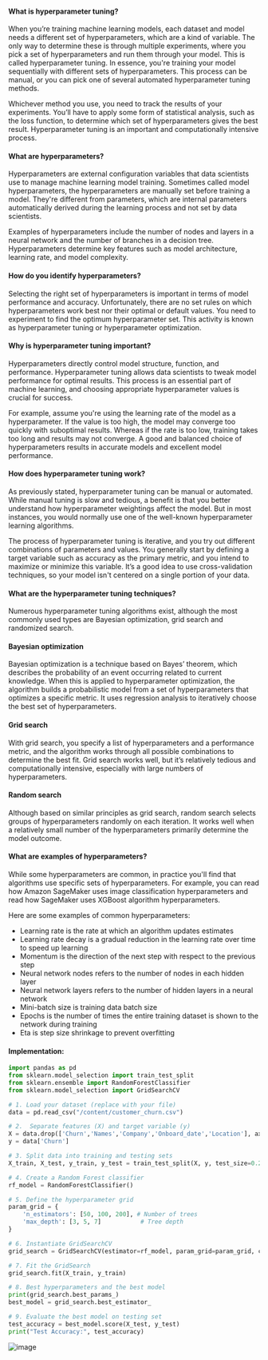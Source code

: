 #### What is hyperparameter tuning?
When you’re training machine learning models, each dataset and model needs a different set of hyperparameters, which are a kind of variable. The only way to determine these is through multiple experiments, where you pick a set of hyperparameters and run them through your model. This is called hyperparameter tuning. In essence, you're training your model sequentially with different sets of hyperparameters. This process can be manual, or you can pick one of several automated hyperparameter tuning methods.

Whichever method you use, you need to track the results of your experiments. You’ll have to apply some form of statistical analysis, such as the loss function, to determine which set of hyperparameters gives the best result. Hyperparameter tuning is an important and computationally intensive process.

#### What are hyperparameters?
Hyperparameters are external configuration variables that data scientists use to manage machine learning model training. Sometimes called model hyperparameters, the hyperparameters are manually set before training a model. They're different from parameters, which are internal parameters automatically derived during the learning process and not set by data scientists.

Examples of hyperparameters include the number of nodes and layers in a neural network and the number of branches in a decision tree. Hyperparameters determine key features such as model architecture, learning rate, and model complexity.

#### How do you identify hyperparameters?
Selecting the right set of hyperparameters is important in terms of model performance and accuracy. Unfortunately, there are no set rules on which hyperparameters work best nor their optimal or default values. You need to experiment to find the optimum hyperparameter set. This activity is known as hyperparameter tuning or hyperparameter optimization.

#### Why is hyperparameter tuning important?
Hyperparameters directly control model structure, function, and performance. Hyperparameter tuning allows data scientists to tweak model performance for optimal results. This process is an essential part of machine learning, and choosing appropriate hyperparameter values is crucial for success.

For example, assume you're using the learning rate of the model as a hyperparameter. If the value is too high, the model may converge too quickly with suboptimal results. Whereas if the rate is too low, training takes too long and results may not converge. A good and balanced choice of hyperparameters results in accurate models and excellent model performance.

#### How does hyperparameter tuning work?
As previously stated, hyperparameter tuning can be manual or automated. While manual tuning is slow and tedious, a benefit is that you better understand how hyperparameter weightings affect the model. But in most instances, you would normally use one of the well-known hyperparameter learning algorithms.

The process of hyperparameter tuning is iterative, and you try out different combinations of parameters and values. You generally start by defining a target variable such as accuracy as the primary metric, and you intend to maximize or minimize this variable. It’s a good idea to use cross-validation techniques, so your model isn't centered on a single portion of your data.

#### What are the hyperparameter tuning techniques?
Numerous hyperparameter tuning algorithms exist, although the most commonly used types are Bayesian optimization, grid search and randomized search.

#### Bayesian optimization
Bayesian optimization is a technique based on Bayes’ theorem, which describes the probability of an event occurring related to current knowledge. When this is applied to hyperparameter optimization, the algorithm builds a probabilistic model from a set of hyperparameters that optimizes a specific metric. It uses regression analysis to iteratively choose the best set of hyperparameters.

#### Grid search
With grid search, you specify a list of hyperparameters and a performance metric, and the algorithm works through all possible combinations to determine the best fit. Grid search works well, but it’s relatively tedious and computationally intensive, especially with large numbers of hyperparameters.

#### Random search
Although based on similar principles as grid search, random search selects groups of hyperparameters randomly on each iteration. It works well when a relatively small number of the hyperparameters primarily determine the model outcome.

#### What are examples of hyperparameters?
While some hyperparameters are common, in practice you'll find that algorithms use specific sets of hyperparameters. For example, you can read how Amazon SageMaker uses image classification hyperparameters and read how SageMaker uses XGBoost algorithm hyperparameters.

Here are some examples of common hyperparameters:

- Learning rate is the rate at which an algorithm updates estimates
- Learning rate decay is a gradual reduction in the learning rate over time to speed up learning
- Momentum is the direction of the next step with respect to the previous step
- Neural network nodes refers to the number of nodes in each hidden layer
- Neural network layers refers to the number of hidden layers in a neural network
- Mini-batch size is training data batch size
- Epochs is the number of times the entire training dataset is shown to the network during training
- Eta is step size shrinkage to prevent overfitting
#### Implementation:
``` python
import pandas as pd
from sklearn.model_selection import train_test_split
from sklearn.ensemble import RandomForestClassifier
from sklearn.model_selection import GridSearchCV

# 1. Load your dataset (replace with your file)
data = pd.read_csv("/content/customer_churn.csv") 

# 2.  Separate features (X) and target variable (y)
X = data.drop(['Churn','Names','Company','Onboard_date','Location'], axis=1)
y = data['Churn']

# 3. Split data into training and testing sets
X_train, X_test, y_train, y_test = train_test_split(X, y, test_size=0.2, random_state=42) 
```
```python
# 4. Create a Random Forest classifier 
rf_model = RandomForestClassifier()
```
```python
# 5. Define the hyperparameter grid
param_grid = {
    'n_estimators': [50, 100, 200], # Number of trees
    'max_depth': [3, 5, 7]           # Tree depth
}
```
```python
# 6. Instantiate GridSearchCV
grid_search = GridSearchCV(estimator=rf_model, param_grid=param_grid, cv=5) 

# 7. Fit the GridSearch
grid_search.fit(X_train, y_train)

# 8. Best hyperparameters and the best model
print(grid_search.best_params_)
best_model = grid_search.best_estimator_

# 9. Evaluate the best model on testing set
test_accuracy = best_model.score(X_test, y_test)
print("Test Accuracy:", test_accuracy)
```
![image](https://github.com/ShreeshaBhat1004/Marvel_level_2/assets/111550331/d2b97a09-b5f6-4448-87ca-93e718c4e4d3)


